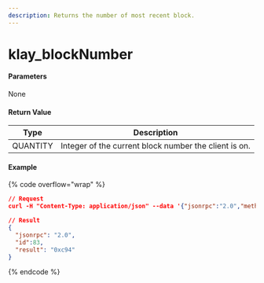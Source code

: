 ```yaml
---
description: Returns the number of most recent block.
---
```


# klay\_blockNumber

#### **Parameters**

None

#### **Return Value**

| Type     | Description                                           |
| -------- | ----------------------------------------------------- |
| QUANTITY | Integer of the current block number the client is on. |

#### Example

{% code overflow="wrap" %}
```json
// Request
curl -H "Content-Type: application/json" --data '{"jsonrpc":"2.0","method":"klay_blockNumber","params":[],"id":83}' http://klaytn.blockpi.network/v1/rpc/your-api-key

// Result
{
  "jsonrpc": "2.0",
  "id":83,
  "result": "0xc94"
}
```
{% endcode %}
